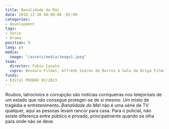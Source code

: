 ```yaml
---
title: Banalidade do Mal
date: 2018-12-30 00:00:00 -02:00
categories:
- development
tags:
- Série
- Drama
position: 9
lang: pt
media:
  image: "/assets/media/image1.jpeg"
team:
  director: Fabio Canale
  copro: Besouro Filmes, Alfredo Soares de Barros e Galo de Briga Filmes
funds:
- Edital PRODAV 02/2013
---
```


Roubos, latrocínios e corrupção são notícias corriqueiras nos telejornais de um estado que não consegue proteger-se de si mesmo. Um misto de tragédia e entretenimento. _Banalidade do Mal_ não é uma série de TV qualquer, aqui as pessoas levam rancor para casa. Para o policial, não existe diferença entre público e privado, principalmente quando se olha para onde não se deve.
